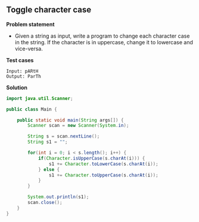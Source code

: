 ## Toggle character case

**Problem statement**

- Given a string as input, write a program to change each character case in the string. If the character is in uppercase, change it to lowercase and vice-versa.

**Test cases**

```
Input: pARtH
Output: ParTh
```

**Solution**

```java
import java.util.Scanner;

public class Main {

	public static void main(String args[]) {
		Scanner scan = new Scanner(System.in);

		String s = scan.nextLine();
		String s1 = "";

		for(int i = 0; i < s.length(); i++) {
			if(Character.isUpperCase(s.charAt(i))) {
				s1 += Character.toLowerCase(s.charAt(i));
			} else {
				s1 += Character.toUpperCase(s.charAt(i));
			}
		}

		System.out.println(s1);
		scan.close();
	}
}
```
